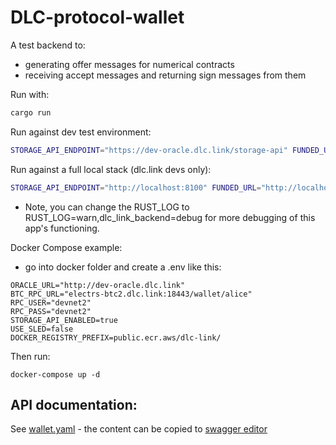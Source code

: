 # DLC-protocol-wallet

A test backend to:
* generating offer messages for numerical contracts
* receiving accept messages and returning sign messages from them

Run with:
```bash
cargo run
```

Run against dev test environment:

```bash
STORAGE_API_ENDPOINT="https://dev-oracle.dlc.link/storage-api" FUNDED_URL="https://stacks-observer-mocknet.herokuapp.com/funded" BTC_RPC_URL="electrs-btc2.dlc.link:18443/wallet/alice" RPC_USER="devnet2" RPC_PASS="devnet2" ORACLE_URL="https://dev-oracle.dlc.link/oracle" STORAGE_API_ENABLED=true CONTRACT_CLEANUP_ENABLED=false RUST_LOG=warn,dlc_link_backend=info cargo run
```

Run against a full local stack (dlc.link devs only):

```bash
STORAGE_API_ENDPOINT="http://localhost:8100" FUNDED_URL="http://localhost:8889/funded" BTC_RPC_URL="localhost:28443/wallet/alice" RPC_USER="devnet2" RPC_PASS="devnet2" ORACLE_URL="http://localhost:8080" RUST_BACKTRACE=full STORAGE_API_ENABLED=true CONTRACT_CLEANUP_ENABLED=true RUST_LOG=warn,dlc_link_backend=info cargo run
```

* Note, you can change the RUST_LOG to RUST_LOG=warn,dlc_link_backend=debug for more debugging of this app's functioning.

Docker Compose example:

- go into docker folder and create a .env like this:

```
ORACLE_URL="http://dev-oracle.dlc.link"
BTC_RPC_URL="electrs-btc2.dlc.link:18443/wallet/alice"
RPC_USER="devnet2"
RPC_PASS="devnet2"
STORAGE_API_ENABLED=true
USE_SLED=false
DOCKER_REGISTRY_PREFIX=public.ecr.aws/dlc-link/
```

Then run:

```
docker-compose up -d
```

## API documentation:

See [wallet.yaml](docs/wallet.yaml) - the content can be copied to [swagger editor](https://editor.swagger.io/)
